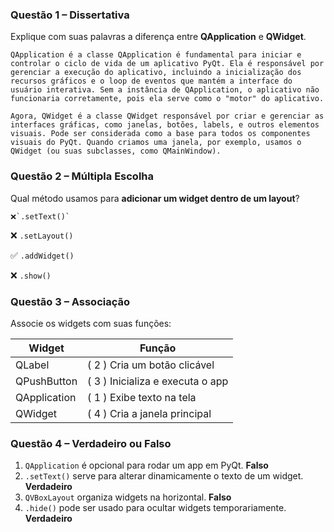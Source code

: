 ### Questão 1 – Dissertativa

Explique com suas palavras a diferença entre **QApplication** e **QWidget**.

    QApplication é a classe QApplication é fundamental para iniciar e controlar o ciclo de vida de um aplicativo PyQt. Ela é responsável por gerenciar a execução do aplicativo, incluindo a inicialização dos recursos gráficos e o loop de eventos que mantém a interface do usuário interativa. Sem a instância de QApplication, o aplicativo não funcionaria corretamente, pois ela serve como o "motor" do aplicativo.

    Agora, QWidget é a classe QWidget responsável por criar e gerenciar as interfaces gráficas, como janelas, botões, labels, e outros elementos visuais. Pode ser considerada como a base para todos os componentes visuais do PyQt. Quando criamos uma janela, por exemplo, usamos o QWidget (ou suas subclasses, como QMainWindow).

### Questão 2 – Múltipla Escolha

Qual método usamos para **adicionar um widget dentro de um layout**?

    ❌`.setText()`

   ❌  `.setLayout()`

   ✅  `.addWidget()`

   ❌  `.show()`

### Questão 3 – Associação

Associe os widgets com suas funções:

| Widget       | Função                         |
| ------------ | -------------------------------- |
| QLabel       | ( 2 ) Cria um botão clicável   |
| QPushButton  | ( 3 ) Inicializa e executa o app |
| QApplication | ( 1 ) Exibe texto na tela        |
| QWidget      | ( 4 ) Cria a janela principal    |

### Questão 4 – Verdadeiro ou Falso

1. `QApplication` é opcional para rodar um app em PyQt. **Falso**
2. `.setText()` serve para alterar dinamicamente o texto de um widget. **Verdadeiro**
3. `QVBoxLayout` organiza widgets na horizontal. **Falso**
4. `.hide()` pode ser usado para ocultar widgets temporariamente. **Verdadeiro**
